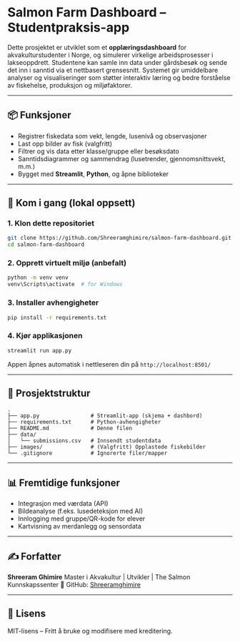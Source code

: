 # Salmon Farm Dashboard – Studentpraksis-app

Dette prosjektet er utviklet som et **opplæringsdashboard** for akvakulturstudenter i Norge, og simulerer virkelige arbeidsprosesser i lakseoppdrett. Studentene kan samle inn data under gårdsbesøk og sende det inn i sanntid via et nettbasert grensesnitt. Systemet gir umiddelbare analyser og visualiseringer som støtter interaktiv læring og bedre forståelse av fiskehelse, produksjon og miljøfaktorer.

---

## 📦 Funksjoner

* Registrer fiskedata som vekt, lengde, lusenivå og observasjoner
* Last opp bilder av fisk (valgfritt)
* Filtrer og vis data etter klasse/gruppe eller besøksdato
* Sanntidsdiagrammer og sammendrag (lusetrender, gjennomsnittsvekt, m.m.)
* Bygget med **Streamlit**, **Python**, og åpne biblioteker

---

## 🚀 Kom i gang (lokal oppsett)

### 1. Klon dette repositoriet

```bash
git clone https://github.com/Shreeramghimire/salmon-farm-dashboard.git
cd salmon-farm-dashboard
```

### 2. Opprett virtuelt miljø (anbefalt)

```bash
python -m venv venv
venv\Scripts\activate  # for Windows
```

### 3. Installer avhengigheter

```bash
pip install -r requirements.txt
```

### 4. Kjør applikasjonen

```bash
streamlit run app.py
```

Appen åpnes automatisk i nettleseren din på `http://localhost:8501/`

---

## 📁 Prosjektstruktur

```
.
├── app.py                # Streamlit-app (skjema + dashbord)
├── requirements.txt      # Python-avhengigheter
├── README.md             # Denne filen
├── data/
│   └── submissions.csv   # Innsendt studentdata
├── images/               # (Valgfritt) Opplastede fiskebilder
└── .gitignore            # Ignorerte filer/mapper
```

---

## 📊 Fremtidige funksjoner

* Integrasjon med værdata (API)
* Bildeanalyse (f.eks. lusedeteksjon med AI)
* Innlogging med gruppe/QR-kode for elever
* Kartvisning av merdanlegg og sensordata

---

## ✍️ Forfatter

**Shreeram Ghimire**
Master i Akvakultur | Utvikler | The Salmon Kunnskapssenter
🔗 GitHub: [Shreeramghimire](https://github.com/Shreeramghimire)

---

## 📝 Lisens

MIT-lisens – Fritt å bruke og modifisere med kreditering.
